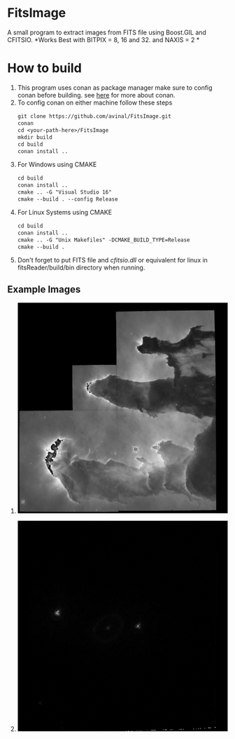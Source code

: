 # FitsImage
A small program to extract images from FITS file using Boost.GIL and CFITSIO.
*Works Best with BITPIX = 8, 16 and 32. and NAXIS = 2 *

# How to build
1. This program uses conan as package manager make sure to config conan before building. 
   see [here](https://docs.conan.io/en/latest/getting_started.html) for more about conan.
2. To config conan on either machine follow these steps
   ```
   git clone https://github.com/avinal/FitsImage.git
   conan
   cd <your-path-here>/FitsImage
   mkdir build
   cd build
   conan install ..
   ```
3. For Windows using CMAKE
   ```
   cd build
   conan install ..
   cmake .. -G "Visual Studio 16"
   cmake --build . --config Release
   ```
4. For Linux Systems using CMAKE
   ```
   cd build
   conan install ..
   cmake .. -G "Unix Makefiles" -DCMAKE_BUILD_TYPE=Release
   cmake --build .
   ```
5. Don't forget to put FITS file and *cfitsio.dll* or equivalent for linux in fitsReader/build/bin directory when running. 

## Example Images
1. ![Eagle Nebula ](/image/18.jpeg)

2. ![Sample 15](/image/15.jpeg)


